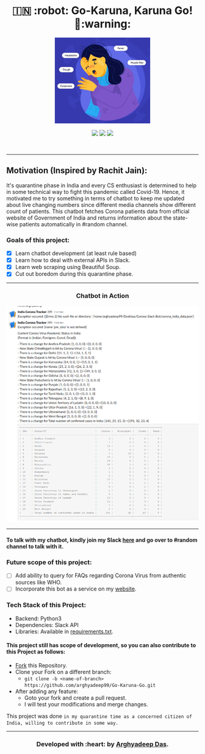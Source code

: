 <h1 align="center">🇮🇳 :robot: Go-Karuna, Karuna Go! 🦠:warning: </h1>

<div align="center">

<img src="./logo.jpg" width=250px height=225px/>

<br>

[![](https://img.shields.io/badge/Made_with-Python3-red?style=for-the-badge&logo=python)](https://www.python.org "Python3")
[![](https://img.shields.io/badge/IDE-Visual_Studio_Code-red?style=for-the-badge&logo=visual-studio-code)](https://code.visualstudio.com/  "Visual Studio Code")
[![](https://img.shields.io/badge/Deployed_on-Slack-red?style=for-the-badge&logo=slack)](https://www.slack.com/  "Slack")

<br>

</div>

---

<h2>Motivation (Inspired by Rachit Jain):</h2> 

It's quarantine phase in India and every CS enthusiast is determined to help in some technical way to fight this pandemic called Covid-19. Hence, it motivated me to try something in terms of chatbot to keep me updated about live changing numbers since different media channels show different count of patients. This chatbot fetches Corona patients data from official website of Government of India and returns information about the state-wise patients automatically in #random channel. 

### Goals of this project:

* [x] Learn chatbot development (at least rule based)
* [x] Learn how to deal with external APIs in Slack. 
* [x] Learn web scraping using Beautiful Soup. 
* [x] Cut out boredom during this quarantine phase. 

---

<h3 align="center">Chatbot in Action</h3>

<div align="center">
<img src="./ss.png"/>
<br>
</div>

---
#### To talk with my chatbot, kindly join my Slack [here](https://join.slack.com/t/arghyadeep/shared_invite/zt-ctlwd1oh-OCSpzwTsbSoEJZ1gWhm5Qw) and go over to #random channel to talk with it. 

### Future scope of this project:

* [ ] Add ability to query for FAQs regarding Corona Virus from authentic sources like WHO. 
* [ ] Incorporate this bot as a service on my [website](https://arghyadeep99.github.io).  

### Tech Stack of this Project:

* Backend: Python3
* Dependencies: Slack API
* Libraries: Available in [requirements.txt](https://github.com/arghyadeep99/Go-Karuna-Go/blob/master/requirements.txt).


#### This project still has scope of development, so you can also contribute to this Project as follows:
* [Fork](https://github.com/arghyadeep99/Go-Karuna-Go) this Repository.
* Clone your Fork on a different branch:
	* `git clone -b <name-of-branch> https://github.com/arghyadeep99/Go-Karuna-Go.git`
* After adding any feature:
	* Goto your fork and create a pull request.
	* I will test your modifications and merge changes.

This project was done `in my quarantine time as a concerned citizen of India, willing to contribute in some way.`

---
<h3 align="center"><b>Developed with :heart: by <a href="https://github.com/arghyadeep99">Arghyadeep Das</a>.</b></h1>
